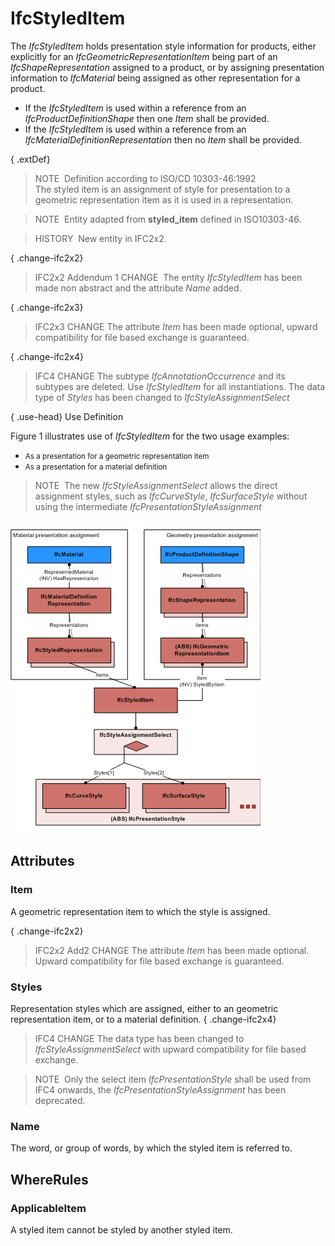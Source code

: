 # IfcStyledItem

The _IfcStyledItem_ holds presentation style information for products, either explicitly for an _IfcGeometricRepresentationItem_ being part of an _IfcShapeRepresentation_ assigned to a product, or by assigning presentation information to _IfcMaterial_ being assigned as other representation for a product.

* If the _IfcStyledItem_ is used within a reference from an _IfcProductDefinitionShape_ then one _Item_ shall be provided.
* If the _IfcStyledItem_ is used within a reference from an _IfcMaterialDefinitionRepresentation_ then no _Item_ shall be provided.

{ .extDef}
> NOTE&nbsp; Definition according to ISO/CD 10303-46:1992  
> The styled item is an assignment of style for presentation to a geometric representation item as it is used in a representation.

> NOTE&nbsp; Entity adapted from **styled_item** defined in ISO10303-46.

> HISTORY &nbsp;New entity in IFC2x2.

{ .change-ifc2x2}
> IFC2x2 Addendum 1 CHANGE&nbsp; The entity _IfcStyledItem_ has been made non abstract and the attribute _Name_ added.

{ .change-ifc2x3}
> IFC2x3 CHANGE The attribute _Item_ has been made optional, upward compatibility for file based exchange is guaranteed.

{ .change-ifc2x4}
> IFC4 CHANGE The subtype _IfcAnnotationOccurrence_ and its subtypes are deleted. Use _IfcStyledItem_ for all instantiations. The data type of _Styles_ has been changed to _IfcStyleAssignmentSelect_

{ .use-head}
Use Definition

Figure 1 illustrates use of _IfcStyledItem_ for the two usage examples:

* <small>As a presentation for a geometric representation item</small>
* <small>As a presentation for a material definition</small>

> NOTE&nbsp; The new _IfcStyleAssignmentSelect_ allows the direct assignment styles, such as _IfcCurveStyle_, _IfcSurfaceStyle_ without using the intermediate _IfcPresentationStyleAssignment_

!["2x4 example"](../../../../figures/ifcstyleditem_fig-1.png "Figure 1 &mdash; Styled item")

## Attributes

### Item
A geometric representation item to which the style is assigned.
  
{ .change-ifc2x2}
> IFC2x2 Add2 CHANGE The attribute _Item_ has been made optional. Upward compatibility for file based exchange is guaranteed.

### Styles
Representation styles which are assigned, either to an geometric representation item, or to a material definition.
{ .change-ifc2x4}
> IFC4 CHANGE The data type has been changed to _IfcStyleAssignmentSelect_ with upward compatibility for file based exchange.

> NOTE&nbsp; Only the select item _IfcPresentationStyle_ shall be used from IFC4 onwards, the _IfcPresentationStyleAssignment_ has been deprecated.

### Name
The word, or group of words, by which the styled item is referred to.

## WhereRules

### ApplicableItem
A styled item cannot be styled by another styled item.
